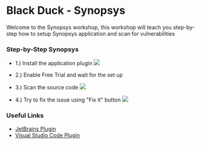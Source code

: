 # Black Duck - Synopsys

Welcome to the Synopsys workshop, this workshop will teach you step-by-step how to setup Synopsys application
and scan for vulnerabilities

### Step-by-Step Synopsys

- 1.) Install the application plugin
    ![](/Users/worasitdaimongkol/Repositories/NTC/application-security-101/images/004-Synopsys.png)


- 2.) Enable Free Trial and wait for the set up


- 3.) Scan the source code
    ![](/Users/worasitdaimongkol/Repositories/NTC/application-security-101/images/005-Synopsy.png)


- 4.) Try to fix the issue using "Fix it" button
    ![](/Users/worasitdaimongkol/Repositories/NTC/application-security-101/images/006-Synopsy.png)

### Useful Links

- [JetBrains Plugin](https://plugins.jetbrains.com/plugin/11516-synopsys-code-sight)
- [Visual Studio Code Plugin](https://marketplace.visualstudio.com/items?itemName=SynopsysCodeSight.synopsys-code-sight-vs22#:~:text=The%20Synopsys%C2%AE%20Code%20Sight,them%20right%20in%20the%20IDE.)

